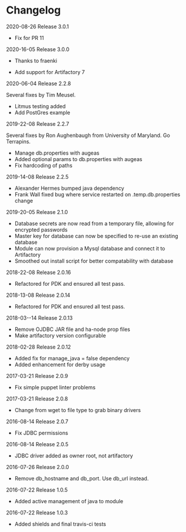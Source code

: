 # Changelog

2020-08-26 Release 3.0.1

* Fix for PR 11

2020-16-05 Release 3.0.0

* Thanks to fraenki

* Add support for Artifactory 7

2020-06-04 Release 2.2.8

Several fixes by Tim Meusel.

* Litmus testing added
* Add PostGres example

2019-22-08 Release 2.2.7

Several fixes by Ron Aughenbaugh from University of Maryland. Go Terrapins.

* Manage db.properties with augeas
* Added optional params to db.properties with augeas
* Fix hardcoding of paths

2019-14-08 Release 2.2.5

* Alexander Hermes bumped java dependency
* Frank Wall fixed bug where service restarted on .temp.db.properties change 

2019-20-05 Release 2.1.0

* Database secrets are now read from a temporary file, allowing for encrypted passwords
* Master key for database can now be specified to re-use an existing database
* Module can now provision a Mysql database and connect it to Artifactory
* Smoothed out install script for better compatability with database

2018-22-08 Release 2.0.16

* Refactored for PDK and ensured all test pass.

2018-13-08 Release 2.0.14

* Refactored for PDK and ensured all test pass.

2018-03--14 Release 2.0.13

* Remove OJDBC JAR file and ha-node prop files
* Make artifactory version configurable

2018-02-28 Release 2.0.12

* Added fix for manage_java = false dependency
* Added enhancement for derby usage

2017-03-21 Release 2.0.9

* Fix simple puppet linter problems

2017-03-21 Release 2.0.8

* Change from wget to file type to grab binary drivers

2016-08-14 Release 2.0.7

* Fix JDBC permissions

2016-08-14 Release 2.0.5

* JDBC driver added as owner root, not artifactory

2016-07-26 Release 2.0.0

* Remove db_hostname and db_port. Use db_url instead.

2016-07-22 Release 1.0.5

* Added active management of java to module

2016-07-22 Release 1.0.3

* Added shields and final travis-ci tests
